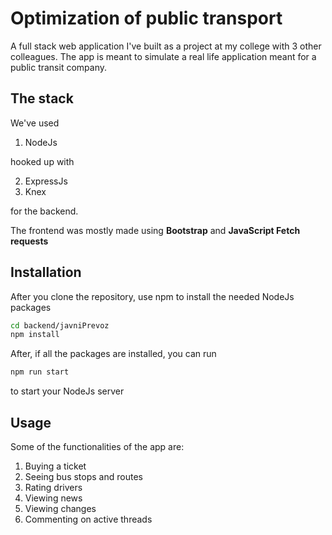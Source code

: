 # Optimization of public transport
A full stack web application I've built as a project at my college with 3 other colleagues. 
The app is meant to simulate a real life application meant for a public transit company.
## The stack
We've used 

  1. NodeJs 

hooked up with

  2. ExpressJs
  3. Knex

for the backend. 

The frontend was mostly made using **Bootstrap** and **JavaScript Fetch requests**

## Installation

After you clone the repository, use npm to install the needed NodeJs packages

```bash
cd backend/javniPrevoz
npm install
```

After, if all the packages are installed, you can run

```bash
npm run start
```

to start your NodeJs server

## Usage 
Some of the functionalities of the app are:

  1. Buying a ticket
  2. Seeing bus stops and routes
  3. Rating drivers
  4. Viewing news
  5. Viewing changes
  6. Commenting on active threads
